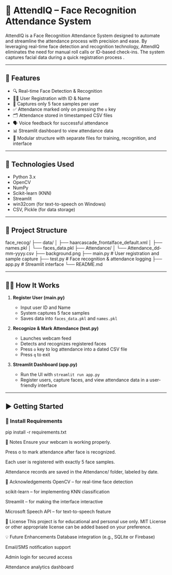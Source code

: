 #  🎯 AttendIQ – Face Recognition Attendance System
AttendIQ is a Face Recognition Attendance System designed to automate and streamline the attendance process with precision and ease. By leveraging real-time face detection and recognition technology, AttendIQ eliminates the need for manual roll calls or ID-based check-ins.  The system captures facial data during a quick registration process .


---

## 🚀 Features

- 🔍 Real-time Face Detection & Recognition
- 🧑‍💼 User Registration with ID & Name
- 📸 Captures only 5 face samples per user
- ✅ Attendance marked only on pressing the `o` key
- 🗂 Attendance stored in timestamped CSV files
- 🗣 Voice feedback for successful attendance
- 📊 Streamlit dashboard to view attendance data
- 📁 Modular structure with separate files for training, recognition, and interface

---

## 🧰 Technologies Used

- Python 3.x  
- OpenCV  
- NumPy  
- Scikit-learn (KNN)  
- Streamlit  
- win32com (for text-to-speech on Windows)  
- CSV, Pickle (for data storage)  

---

## 📁 Project Structure
face_recog/ ├── data/ │ ├── haarcascade_frontalface_default.xml │ ├── names.pkl │ └── faces_data.pkl ├── Attendance/ │ └── Attendance_dd-mm-yyyy.csv ├── background.png ├── main.py # User registration and sample capture ├── test.py # Face recognition & attendance logging ├── app.py # Streamlit interface └── README.md


---

## 🧑‍🎓 How It Works

1. **Register User (main.py)**  
   - Input user ID and Name
   - System captures 5 face samples
   - Saves data into `faces_data.pkl` and `names.pkl`

2. **Recognize & Mark Attendance (test.py)**  
   - Launches webcam feed
   - Detects and recognizes registered faces
   - Press `o` key to log attendance into a dated CSV file
   - Press `q` to exit

3. **Streamlit Dashboard (app.py)**  
   - Run the UI with `streamlit run app.py`
   - Register users, capture faces, and view attendance data in a user-friendly interface

---

## ▶️ Getting Started

### 🔧 Install Requirements


pip install -r requirements.txt

📌 Notes
Ensure your webcam is working properly.

Press o to mark attendance after face is recognized.

Each user is registered with exactly 5 face samples.

Attendance records are saved in the Attendance/ folder, labeled by date.

🙌 Acknowledgements
OpenCV – for real-time face detection

scikit-learn – for implementing KNN classification

Streamlit – for making the interface interactive

Microsoft Speech API – for text-to-speech feature

📜 License
This project is for educational and personal use only.
MIT License or other appropriate license can be added based on your preference.

💡 Future Enhancements
Database integration (e.g., SQLite or Firebase)

Email/SMS notification support

Admin login for secured access

Attendance analytics dashboard
